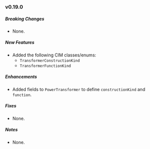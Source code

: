 ### v0.19.0

##### Breaking Changes

* None.

##### New Features

* Added the following CIM classes/enums:
    * `TransformerConstructionKind`
    * `TransformerFunctionKind`

##### Enhancements

* Added fields to `PowerTransformer` to define `constructionKind` and `function`.

##### Fixes

* None.

##### Notes

* None.
